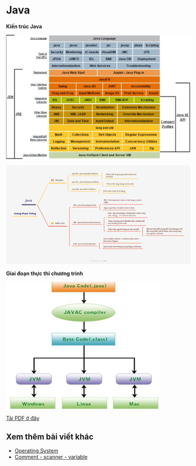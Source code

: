 # Java

**Kiến trúc Java**

![java platform](/assets/day3-architecture.jpg)

![java](/assets/day3-java.png)

**Giai đoạn thực thi chương trình**

![architecture](/assets/day3-jvm.jpg)

[Tải PDF ở đây](/pdf/java.pdf)

## Xem thêm bài viết khác

- [Operating System](day002.md)
- [Comment - scanner - variable](day004.md)
